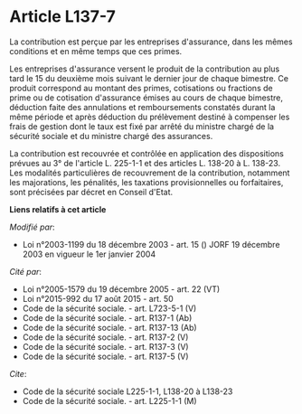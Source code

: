 # Article L137-7

La contribution est perçue par les entreprises d'assurance, dans les mêmes conditions et en même temps que ces primes.

Les entreprises d'assurance versent le produit de la contribution au plus tard le 15 du deuxième mois suivant le dernier jour
de chaque bimestre. Ce produit correspond au montant des primes, cotisations ou fractions de prime ou de cotisation
d'assurance émises au cours de chaque bimestre, déduction faite des annulations et remboursements constatés durant la même
période et après déduction du prélèvement destiné à compenser les frais de gestion dont le taux est fixé par arrêté du
ministre chargé de la sécurité sociale et du ministre chargé des assurances.

La contribution est recouvrée et contrôlée en application des dispositions prévues au 3° de l'article L. 225-1-1 et des
articles L. 138-20 à L. 138-23. Les modalités particulières de recouvrement de la contribution, notamment les majorations,
les pénalités, les taxations provisionnelles ou forfaitaires, sont précisées par décret en Conseil d'Etat.

**Liens relatifs à cet article**

_Modifié par_:

  - Loi n°2003-1199 du 18 décembre 2003 - art. 15 () JORF 19 décembre 2003 en vigueur le 1er janvier 2004

_Cité par_:

  - Loi n°2005-1579 du 19 décembre 2005 - art. 22 (VT)
  - Loi n°2015-992 du 17 août 2015 - art. 50
  - Code de la sécurité sociale. - art. L723-5-1 (V)
  - Code de la sécurité sociale. - art. R137-1 (Ab)
  - Code de la sécurité sociale. - art. R137-13 (Ab)
  - Code de la sécurité sociale. - art. R137-2 (V)
  - Code de la sécurité sociale. - art. R137-3 (V)
  - Code de la sécurité sociale. - art. R137-5 (V)

_Cite_:

  - Code de la sécurité sociale L225-1-1, L138-20 à L138-23
  - Code de la sécurité sociale. - art. L225-1-1 (M)
